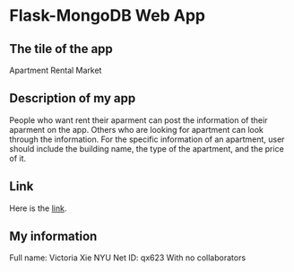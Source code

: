 # Flask-MongoDB Web App

## The tile of the app
Apartment Rental Market

## Description of my app
People who want rent their aparment can post the information of their aparment on the app. Others who are looking for apartment can look through the information.
For the specific information of an apartment, user should include the building name, the type of the apartment, and the price of it. 

## Link 
Here is the [link](https://i6.cims.nyu.edu/~qx623/7-web-app-Victoriaxqq/flask.cgi).

## My information
Full name: Victoria Xie
NYU Net ID: qx623
With no collaborators 
